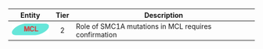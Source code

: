 |Entity|Tier|Description              |
|:----:|:----:|------------------------------|
|![MCL](images/icons/MCL_tier2.png) | 2 | Role of SMC1A mutations in MCL requires confirmation|
